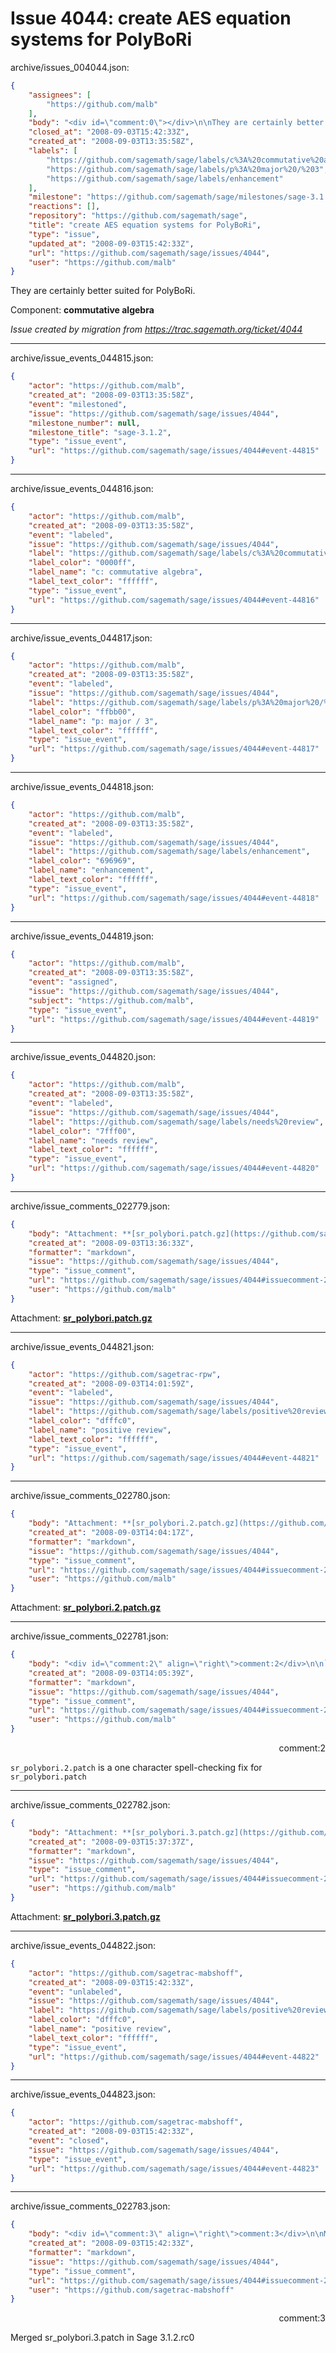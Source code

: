 # Issue 4044: create AES equation systems for PolyBoRi

archive/issues_004044.json:
```json
{
    "assignees": [
        "https://github.com/malb"
    ],
    "body": "<div id=\"comment:0\"></div>\n\nThey are certainly better suited for PolyBoRi.\n\nComponent: **commutative algebra**\n\n_Issue created by migration from https://trac.sagemath.org/ticket/4044_\n\n",
    "closed_at": "2008-09-03T15:42:33Z",
    "created_at": "2008-09-03T13:35:58Z",
    "labels": [
        "https://github.com/sagemath/sage/labels/c%3A%20commutative%20algebra",
        "https://github.com/sagemath/sage/labels/p%3A%20major%20/%203",
        "https://github.com/sagemath/sage/labels/enhancement"
    ],
    "milestone": "https://github.com/sagemath/sage/milestones/sage-3.1.2",
    "reactions": [],
    "repository": "https://github.com/sagemath/sage",
    "title": "create AES equation systems for PolyBoRi",
    "type": "issue",
    "updated_at": "2008-09-03T15:42:33Z",
    "url": "https://github.com/sagemath/sage/issues/4044",
    "user": "https://github.com/malb"
}
```
<div id="comment:0"></div>

They are certainly better suited for PolyBoRi.

Component: **commutative algebra**

_Issue created by migration from https://trac.sagemath.org/ticket/4044_





---

archive/issue_events_044815.json:
```json
{
    "actor": "https://github.com/malb",
    "created_at": "2008-09-03T13:35:58Z",
    "event": "milestoned",
    "issue": "https://github.com/sagemath/sage/issues/4044",
    "milestone_number": null,
    "milestone_title": "sage-3.1.2",
    "type": "issue_event",
    "url": "https://github.com/sagemath/sage/issues/4044#event-44815"
}
```



---

archive/issue_events_044816.json:
```json
{
    "actor": "https://github.com/malb",
    "created_at": "2008-09-03T13:35:58Z",
    "event": "labeled",
    "issue": "https://github.com/sagemath/sage/issues/4044",
    "label": "https://github.com/sagemath/sage/labels/c%3A%20commutative%20algebra",
    "label_color": "0000ff",
    "label_name": "c: commutative algebra",
    "label_text_color": "ffffff",
    "type": "issue_event",
    "url": "https://github.com/sagemath/sage/issues/4044#event-44816"
}
```



---

archive/issue_events_044817.json:
```json
{
    "actor": "https://github.com/malb",
    "created_at": "2008-09-03T13:35:58Z",
    "event": "labeled",
    "issue": "https://github.com/sagemath/sage/issues/4044",
    "label": "https://github.com/sagemath/sage/labels/p%3A%20major%20/%203",
    "label_color": "ffbb00",
    "label_name": "p: major / 3",
    "label_text_color": "ffffff",
    "type": "issue_event",
    "url": "https://github.com/sagemath/sage/issues/4044#event-44817"
}
```



---

archive/issue_events_044818.json:
```json
{
    "actor": "https://github.com/malb",
    "created_at": "2008-09-03T13:35:58Z",
    "event": "labeled",
    "issue": "https://github.com/sagemath/sage/issues/4044",
    "label": "https://github.com/sagemath/sage/labels/enhancement",
    "label_color": "696969",
    "label_name": "enhancement",
    "label_text_color": "ffffff",
    "type": "issue_event",
    "url": "https://github.com/sagemath/sage/issues/4044#event-44818"
}
```



---

archive/issue_events_044819.json:
```json
{
    "actor": "https://github.com/malb",
    "created_at": "2008-09-03T13:35:58Z",
    "event": "assigned",
    "issue": "https://github.com/sagemath/sage/issues/4044",
    "subject": "https://github.com/malb",
    "type": "issue_event",
    "url": "https://github.com/sagemath/sage/issues/4044#event-44819"
}
```



---

archive/issue_events_044820.json:
```json
{
    "actor": "https://github.com/malb",
    "created_at": "2008-09-03T13:35:58Z",
    "event": "labeled",
    "issue": "https://github.com/sagemath/sage/issues/4044",
    "label": "https://github.com/sagemath/sage/labels/needs%20review",
    "label_color": "7fff00",
    "label_name": "needs review",
    "label_text_color": "ffffff",
    "type": "issue_event",
    "url": "https://github.com/sagemath/sage/issues/4044#event-44820"
}
```



---

archive/issue_comments_022779.json:
```json
{
    "body": "Attachment: **[sr_polybori.patch.gz](https://github.com/sagemath/sage/files/ticket4044/sr_polybori.patch.gz)**",
    "created_at": "2008-09-03T13:36:33Z",
    "formatter": "markdown",
    "issue": "https://github.com/sagemath/sage/issues/4044",
    "type": "issue_comment",
    "url": "https://github.com/sagemath/sage/issues/4044#issuecomment-22779",
    "user": "https://github.com/malb"
}
```

Attachment: **[sr_polybori.patch.gz](https://github.com/sagemath/sage/files/ticket4044/sr_polybori.patch.gz)**



---

archive/issue_events_044821.json:
```json
{
    "actor": "https://github.com/sagetrac-rpw",
    "created_at": "2008-09-03T14:01:59Z",
    "event": "labeled",
    "issue": "https://github.com/sagemath/sage/issues/4044",
    "label": "https://github.com/sagemath/sage/labels/positive%20review",
    "label_color": "dfffc0",
    "label_name": "positive review",
    "label_text_color": "ffffff",
    "type": "issue_event",
    "url": "https://github.com/sagemath/sage/issues/4044#event-44821"
}
```



---

archive/issue_comments_022780.json:
```json
{
    "body": "Attachment: **[sr_polybori.2.patch.gz](https://github.com/sagemath/sage/files/ticket4044/sr_polybori.2.patch.gz)**",
    "created_at": "2008-09-03T14:04:17Z",
    "formatter": "markdown",
    "issue": "https://github.com/sagemath/sage/issues/4044",
    "type": "issue_comment",
    "url": "https://github.com/sagemath/sage/issues/4044#issuecomment-22780",
    "user": "https://github.com/malb"
}
```

Attachment: **[sr_polybori.2.patch.gz](https://github.com/sagemath/sage/files/ticket4044/sr_polybori.2.patch.gz)**



---

archive/issue_comments_022781.json:
```json
{
    "body": "<div id=\"comment:2\" align=\"right\">comment:2</div>\n\n`sr_polybori.2.patch` is a one character spell-checking fix for `sr_polybori.patch`",
    "created_at": "2008-09-03T14:05:39Z",
    "formatter": "markdown",
    "issue": "https://github.com/sagemath/sage/issues/4044",
    "type": "issue_comment",
    "url": "https://github.com/sagemath/sage/issues/4044#issuecomment-22781",
    "user": "https://github.com/malb"
}
```

<div id="comment:2" align="right">comment:2</div>

`sr_polybori.2.patch` is a one character spell-checking fix for `sr_polybori.patch`



---

archive/issue_comments_022782.json:
```json
{
    "body": "Attachment: **[sr_polybori.3.patch.gz](https://github.com/sagemath/sage/files/ticket4044/sr_polybori.3.patch.gz)**",
    "created_at": "2008-09-03T15:37:37Z",
    "formatter": "markdown",
    "issue": "https://github.com/sagemath/sage/issues/4044",
    "type": "issue_comment",
    "url": "https://github.com/sagemath/sage/issues/4044#issuecomment-22782",
    "user": "https://github.com/malb"
}
```

Attachment: **[sr_polybori.3.patch.gz](https://github.com/sagemath/sage/files/ticket4044/sr_polybori.3.patch.gz)**



---

archive/issue_events_044822.json:
```json
{
    "actor": "https://github.com/sagetrac-mabshoff",
    "created_at": "2008-09-03T15:42:33Z",
    "event": "unlabeled",
    "issue": "https://github.com/sagemath/sage/issues/4044",
    "label": "https://github.com/sagemath/sage/labels/positive%20review",
    "label_color": "dfffc0",
    "label_name": "positive review",
    "label_text_color": "ffffff",
    "type": "issue_event",
    "url": "https://github.com/sagemath/sage/issues/4044#event-44822"
}
```



---

archive/issue_events_044823.json:
```json
{
    "actor": "https://github.com/sagetrac-mabshoff",
    "created_at": "2008-09-03T15:42:33Z",
    "event": "closed",
    "issue": "https://github.com/sagemath/sage/issues/4044",
    "type": "issue_event",
    "url": "https://github.com/sagemath/sage/issues/4044#event-44823"
}
```



---

archive/issue_comments_022783.json:
```json
{
    "body": "<div id=\"comment:3\" align=\"right\">comment:3</div>\n\nMerged sr_polybori.3.patch in Sage 3.1.2.rc0",
    "created_at": "2008-09-03T15:42:33Z",
    "formatter": "markdown",
    "issue": "https://github.com/sagemath/sage/issues/4044",
    "type": "issue_comment",
    "url": "https://github.com/sagemath/sage/issues/4044#issuecomment-22783",
    "user": "https://github.com/sagetrac-mabshoff"
}
```

<div id="comment:3" align="right">comment:3</div>

Merged sr_polybori.3.patch in Sage 3.1.2.rc0
